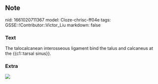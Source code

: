 ## Note
nid: 1661020711367
model: Cloze-chrisc-ff04e
tags: GSSE::!Contributor::Victor_Liu
markdown: false

### Text
The talocalcanean interosseous ligament bind the talus and calcaneus at the {{c1::tarsal sinus}}.

### Extra
<img src= 
"https://media.springernature.com/original/springer-static/image/chp%3A10.1007%2F978-3-030-37363-4_18/MediaObjects/419463_1_En_18_Fig1_HTML.jpg">
